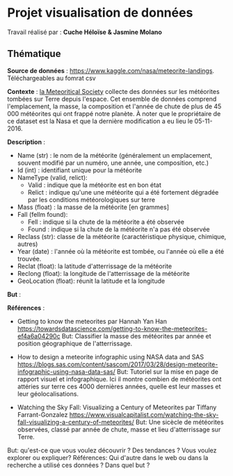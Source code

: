 # Projet visualisation de données 

Travail réalisé par : **Cuche Héloïse & Jasmine Molano** 

## Thématique

**Source de données** : https://www.kaggle.com/nasa/meteorite-landings. Téléchargeables au fomrat csv

**Contexte** : [la Meteoritical Society](https://meteoritical.org/) collecte des données sur les météorites tombées sur Terre depuis l'espace. Cet ensemble de données comprend l'emplacement, la masse, la composition et l'année de chute de plus de 45 000 météorites qui ont frappé notre planète. À noter que le propriétaire de ce dataset est la Nasa et que la dernière modification a eu lieu le 05-11-2016.

**Description** : 
* Name (str) : le nom de la météorite (généralement un emplacement, souvent modifié par un numéro, une année, une composition, etc.) 
* Id (int) : identifiant unique pour la météorite
* NameType (valid, relict): 
  * Valid : indique que la météorite est en bon état
  * Relict : indique qu'une une météorite qui a été fortement dégradée par les conditions météorologiques sur terre 
* Mass (float) : la masse de la météorite [en grammes]
* Fall (fellm found): 
  * Fell : indique si la chute de la météorite a été observée
  * Found : indique si la chute de la météorite n'a pas été observée
* Reclass (str): classe de la météorite (caractéristique physique, chimique, autres)
* Year (date) : l'année où la météorite est tombée, ou l'année où elle a été trouvée.
* Reclat (float): la latitude d'atterrissage de la météorite
* Reclong (float): la longitude de l'atterrissage de la météorite
* GeoLocation (float): réunit la latitude et la longitude


**But** : 

**Références** : 
* Getting to know the meteorites par Hannah Yan Han https://towardsdatascience.com/getting-to-know-the-meteorites-ef4a6a04290c
But: Classifier la masse des météorites par année et position géographique de l'atterrissage.

* How to design a meteorite infographic using NASA data and SAS https://blogs.sas.com/content/sascom/2017/03/28/design-meteorite-infographic-using-nasa-data-sas/
But: Tutoriel sur la mise en page de rapport visuel et infographique. Ici il montre combien de météorites ont attéries sur terre ces 4000 dernières années, quelle est leur masses et leur géolocalisations.

* Watching the Sky Fall: Visualizing a Century of Meteorites par Tiffany Farrant-Gonzalez https://www.visualcapitalist.com/watching-the-sky-fall-visualizing-a-century-of-meteorites/
But: Une sicècle de météorites observées, classé par année de chute, masse et lieu d'atterrissage sur Terre.

But: qu'est-ce que vous voulez découvrir ? Des tendances ? Vous voulez explorer ou expliquer?
Références: Qui d'autre dans le web ou dans la recherche a utilisé ces données ? Dans quel but ?
